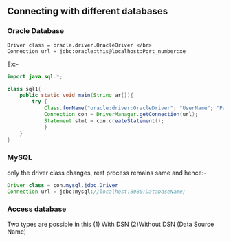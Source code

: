 ## Connecting with different databases

### Oracle Database
```
Driver class = oracle.driver.OracleDriver </br>
Connection url = jdbc:oracle:this@localhost:Port_number:xe
```
Ex:-
```java
import java.sql.*;

class sql1{
	public static void main(String ar[]){
		try {
			Class.forName("oracle:driver:OracleDriver"; "UserName"; "Password");
			Connection con = DriverManager.getConnection(url);
			Statement stmt = con.createStatement();
			}
	}
}
```

### MySQL

only the driver class changes, rest process remains same and hence:-

``` java
Driver class = con.mysql.jdbc.Driver
Connection url = jdbc:mysql://localhost:8080:DatabaseName;
```

### Access database

Two types are possible in this (1) With DSN (2)Without DSN  (Data Source Name)